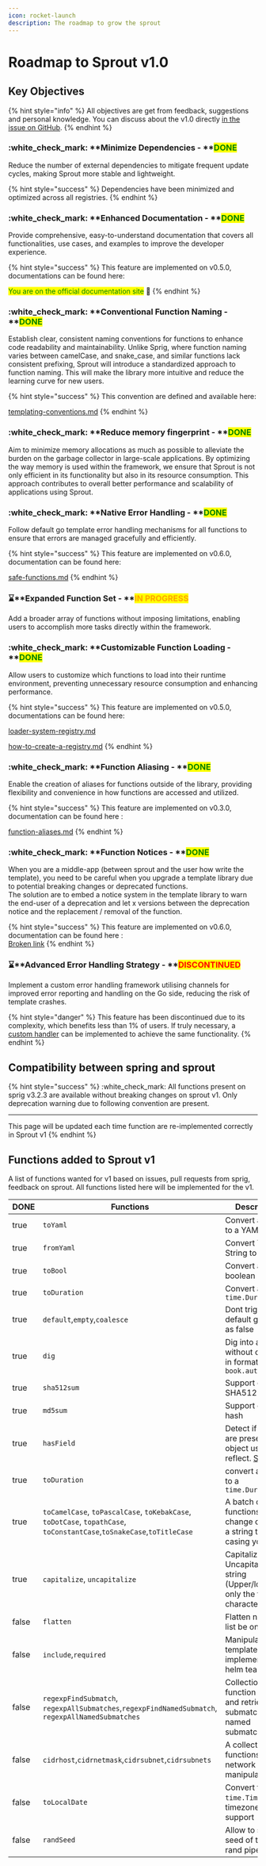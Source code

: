 ```yaml
---
icon: rocket-launch
description: The roadmap to grow the sprout
---
```


# Roadmap to Sprout v1.0

## Key Objectives

{% hint style="info" %}
All objectives are get from feedback, suggestions and personal knowledge. You can discuss about the v1.0 directly [in the issue on GitHub](https://github.com/go-sprout/sprout/issues/1).
{% endhint %}

### :white\_check\_mark: **Minimize Dependencies - **<mark style="color:green;">**DONE**</mark>

Reduce the number of external dependencies to mitigate frequent update cycles, making Sprout more stable and lightweight.

{% hint style="success" %}
Dependencies have been minimized and optimized across all registries.
{% endhint %}

### :white\_check\_mark: **Enhanced Documentation - **<mark style="color:green;">**DONE**</mark>

Provide comprehensive, easy-to-understand documentation that covers all functionalities, use cases, and examples to improve the developer experience.

{% hint style="success" %}
This feature are implemented on v0.5.0, documentations can be found here:&#x20;

<mark style="color:green;">You are on the official documentation site</mark> :tada:
{% endhint %}

### :white\_check\_mark: **Conventional Function Naming - **<mark style="color:green;">**DONE**</mark>

Establish clear, consistent naming conventions for functions to enhance code readability and maintainability. Unlike Sprig, where function naming varies between camelCase, and snake\_case, and similar functions lack consistent prefixing, Sprout will introduce a standardized approach to function naming. This will make the library more intuitive and reduce the learning curve for new users.

{% hint style="success" %}
This convention are defined and available here:

[templating-conventions.md](introduction/templating-conventions.md "mention")
{% endhint %}

### :white\_check\_mark: **Reduce memory fingerprint - **<mark style="color:green;">**DONE**</mark>

Aim to minimize memory allocations as much as possible to alleviate the burden on the garbage collector in large-scale applications. By optimizing the way memory is used within the framework, we ensure that Sprout is not only efficient in its functionality but also in its resource consumption. This approach contributes to overall better performance and scalability of applications using Sprout.

### :white\_check\_mark: **Native Error Handling - **<mark style="color:green;">**DONE**</mark>

Follow default go template error handling mechanisms for all functions to ensure that errors are managed gracefully and efficiently.

{% hint style="success" %}
This feature are implemented on v0.6.0, documentation can be found here:

[safe-functions.md](features/safe-functions.md "mention")
{% endhint %}

### :hourglass:**Expanded Function Set - **<mark style="color:orange;">**IN PROGRESS**</mark>

Add a broader array of functions without imposing limitations, enabling users to accomplish more tasks directly within the framework.

### :white\_check\_mark: **Customizable Function Loading - **<mark style="color:green;">**DONE**</mark>

Allow users to customize which functions to load into their runtime environment, preventing unnecessary resource consumption and enhancing performance.

{% hint style="success" %}
This feature are implemented on v0.5.0, documentations can be found here:&#x20;

[loader-system-registry.md](features/loader-system-registry.md "mention")&#x20;

[how-to-create-a-registry.md](advanced/how-to-create-a-registry.md "mention")
{% endhint %}

### :white\_check\_mark: **Function Aliasing - **<mark style="color:green;">**DONE**</mark>

Enable the creation of aliases for functions outside of the library, providing flexibility and convenience in how functions are accessed and utilized.

{% hint style="success" %}
This feature are implemented on v0.3.0, documentation can be found here :&#x20;

[function-aliases.md](features/function-aliases.md "mention")
{% endhint %}

### :white\_check\_mark: **Function Notices - **<mark style="color:green;">**DONE**</mark>

When you are a middle-app (between sprout and the user how write the template), you need to be careful when you upgrade a template library due to potential breaking changes or deprecated functions. \
The solution are to embed a notice system in the template library to warn the end-user of a deprecation and let x versions between the deprecation notice and the replacement / removal of the function.

{% hint style="success" %}
This feature are implemented on v0.6.0, documentation can be found here : \
[Broken link](broken-reference "mention")
{% endhint %}

### :hourglass:**Advanced Error Handling Strategy - **<mark style="color:red;">**DISCONTINUED**</mark>

Implement a custom error handling framework utilising channels for improved error reporting and handling on the Go side, reducing the risk of template crashes.

{% hint style="danger" %}
This feature has been discontinued due to its complexity, which benefits less than 1% of users. If truly necessary, a [custom handler](advanced/how-to-create-a-handler.md) can be implemented to achieve the same functionality.
{% endhint %}

## Compatibility between spring and sprout

{% hint style="success" %}
:white\_check\_mark: All functions present on sprig v3.2.3 are available without breaking changes on sprout v1. Only deprecation warning due to following convention are present.

***

This page will be updated each time function are re-implemented correctly in Sprout v1
{% endhint %}

## Functions added to Sprout v1

A list of functions wanted for v1 based on issues, pull requests from sprig, feedback on sprout. All functions listed here will be implemented for the v1.

<table><thead><tr><th width="94" data-type="checkbox">DONE</th><th>Functions</th><th>Description</th></tr></thead><tbody><tr><td>true</td><td><code>toYaml</code></td><td>Convert a struct to a YAML String</td></tr><tr><td>true</td><td><code>fromYaml</code></td><td>Convert YAML String to a struct</td></tr><tr><td>true</td><td><code>toBool</code></td><td>Convert any to a boolean</td></tr><tr><td>true</td><td><code>toDuration</code></td><td>Convert any to a <code>time.Duration</code></td></tr><tr><td>true</td><td><code>default</code>,<code>empty</code>,<code>coalesce</code></td><td>Dont trigger default go value as false</td></tr><tr><td>true</td><td><code>dig</code></td><td>Dig into a map without crashes in format <code>book.author.name</code></td></tr><tr><td>true</td><td><code>sha512sum</code></td><td>Support of SHA512</td></tr><tr><td>true</td><td><code>md5sum</code></td><td>Support of md5 hash</td></tr><tr><td>true</td><td><code>hasField</code></td><td>Detect if a field are present in an object using reflect. <a href="https://github.com/Masterminds/sprig/issues/401">Source</a></td></tr><tr><td>true</td><td><code>toDuration</code></td><td>convert a value to a <code>time.Duration</code></td></tr><tr><td>true</td><td><code>toCamelCase</code>, <code>toPascalCase</code>, <code>toKebakCase</code>, <code>toDotCase</code>, <code>topathCase</code>, <code>toConstantCase</code>,<code>toSnakeCase</code>,<code>toTitleCase</code></td><td>A batch of functions to change casing of a string to aby casing you want.</td></tr><tr><td>true</td><td><code>capitalize</code>, <code>uncapitalize</code></td><td>Capitalize / Uncapitalize a string (Upper/lower only the first character)</td></tr><tr><td>false</td><td><code>flatten</code></td><td>Flatten nested list be one level</td></tr><tr><td>false</td><td><code>include</code>,<code>required</code></td><td>Manipulation of template logic, implemented by helm team</td></tr><tr><td>false</td><td><code>regexpFindSubmatch</code>, <code>regexpAllSubmatches</code>,<code>regexpFindNamedSubmatch</code>, <code>regexpAllNamedSubmatches</code></td><td>Collection of function to found and retrieve submatches and named submatches</td></tr><tr><td>false</td><td><code>cidrhost</code>,<code>cidrnetmask</code>,<code>cidrsubnet</code>,<code>cidrsubnets</code></td><td>A collection of functions for network ip manipulation</td></tr><tr><td>false</td><td><code>toLocalDate</code></td><td>Convert to a <code>time.Time</code> with a timezone support</td></tr><tr><td>false</td><td><code>randSeed</code></td><td>Allow to set the seed of the on a rand pipeline</td></tr></tbody></table>

